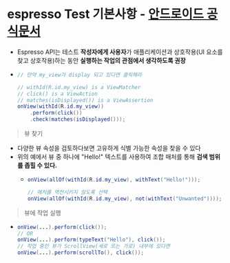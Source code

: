 espresso Test 기본사항 - [안드로이드 공식문서](https://developer.android.com/training/testing/espresso/basics?hl=ko)
===
* Espresso API는 테스트 **작성자에게 사용자**가 애플리케이션과 상호작용(UI 요소를 찾고 상호작용)하는 동안 **실행하는 작업의 관점에서 생각하도록 권장**
* ```java
  // 만약 my_view가 display 되고 있다면 클릭해라

  // withId(R.id.my_view) is a ViewMatcher
  // click() is a ViewAction
  // matches(isDisplayed()) is a ViewAssertion
  onView(withId(R.id.my_view))
      .perform(click())
      .check(matches(isDisplayed()));

> 뷰 찾기
* 다양한 뷰 속성을 검토하다보면 고유하게 식별 가능한 속성을 찾을 수 있다
* 위의 예에서 뷰 중 하나에 "Hello!" 텍스트를 사용하여 조합 매처를 통해 **검색 범위를 좁힐 수 있다.**
  * ```java
    onView(allOf(withId(R.id.my_view), withText("Hello!")));

    // 매처를 역전시키지 않도록 선택
    onView(allOf(withId(R.id.my_view), not(withText("Unwanted"))));
    
> 뷰에 작업 실행
* ```java
  onView(...).perform(click());
  // OR
  onView(...).perform(typeText("Hello"), click());
  // 작업 중인 뷰가 ScrollView(세로 또는 가로) 내부에 있다면
  onView(...).perform(scrollTo(), click());
    
    


